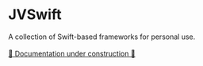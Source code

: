 # JVSwift

A collection of Swift-based frameworks for personal use.
<br />
<br />
[🚧 Documentation under construction 🚧](https://themisfit68.github.io/JVSwift/documentation/jvswift/)
